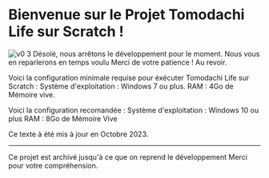 # Bienvenue sur le Projet Tomodachi Life sur Scratch !
 ![v0 3](https://repository-images.githubusercontent.com/554908589/8222559f-d0d1-4b1c-b6b4-9715ffafccde)
Désolé, nous arrêtons le développement pour le moment. Nous vous en reparlerons en temps voulu
Merci de votre patience !
Au revoir.

Voici la configuration minimale requise pour éxécuter Tomodachi Life sur Scratch :
Système d'exploitation : Windows 7 ou plus.
RAM : 4Go de Mémoire vive.

Voici la configuration recomandée :
Système d'exploitation : Windows 10 ou plus
RAM : 8Go de Mémoire Vive

Ce texte à été mis à jour en Octobre 2023.

--------------------------------------------------------------------------------------------
<g>Ce projet est archivé jusqu'à ce que on reprend le développement</g>
Merci pour votre compréhension.
